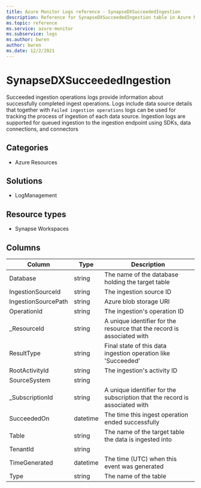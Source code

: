 ```yaml
---
title: Azure Monitor Logs reference - SynapseDXSucceededIngestion
description: Reference for SynapseDXSucceededIngestion table in Azure Monitor Logs.
ms.topic: reference
ms.service: azure-monitor
ms.subservice: logs
ms.author: bwren
author: bwren
ms.date: 12/2/2021
---
```


# SynapseDXSucceededIngestion

 Succeeded ingestion operations logs provide information about successfully completed ingest operations. Logs include data source details that together with `Failed ingestion operations` logs can be used for tracking the process of ingestion of each data source. Ingestion logs are supported for queued ingestion to the ingestion endpoint using SDKs, data connections, and connectors

## Categories

- Azure Resources
## Solutions

- LogManagement
## Resource types

- Synapse Workspaces




## Columns

| Column | Type | Description |
| --- | --- | --- |
| Database | string | The name of the database holding the target table |
| IngestionSourceId | string | The ingestion source ID |
| IngestionSourcePath | string | Azure blob storage URI |
| OperationId | string | The ingestion's operation ID |
| _ResourceId | string | A unique identifier for the resource that the record is associated with |
| ResultType | string | Final state of this data ingestion operation like 'Succeeded' |
| RootActivityId | string | The ingestion's activity ID |
| SourceSystem | string |  |
| _SubscriptionId | string | A unique identifier for the subscription that the record is associated with |
| SucceededOn | datetime | The time this ingest operation ended successfully |
| Table | string | The name of the target table the data is ingested into |
| TenantId | string |  |
| TimeGenerated | datetime | The time (UTC) when this event was generated |
| Type | string | The name of the table |
